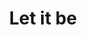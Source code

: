 ---
ee_id: '4509'
site: '1'
type: '5'
title: Let it be
url: let-it-be
year: '2018'
venue: Flagship AS, Stavanger
pitch: 'Curated a small show 4 Flagship AS (the gallery inside Arcangel Surfware’s
  flagship) with the legendary Steina and Woody Vasulka: Let it be (1970) '
ps:
imgs: flagship-2017-062-web-jih--IXPs.jpg,flagship-2017-062-web-jih--m4dl.jpg,flagship-2017-062-web-jih--tk7V.jpg,flagship-2017-062-web-jih--Uly0.jpg
things:
layout: shows
---